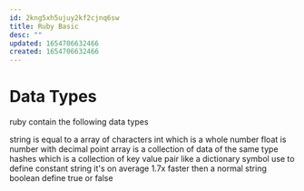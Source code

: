 ```yaml
---
id: 2kng5xh5ujuy2kf2cjnq6sw
title: Ruby Basic
desc: ""
updated: 1654706632466
created: 1654706632466
---
```


# Data Types

ruby contain the following data types

string is equal to a array of characters
int which is a whole number
float is number with decimal point
array is a collection of data of the same type
hashes which is a collection of key value pair like a dictionary
symbol use to define constant string it's on average 1.7x faster then a normal string
boolean define true or false
